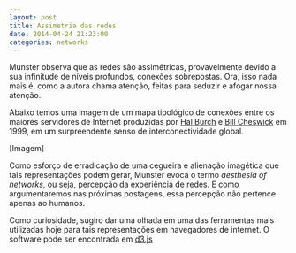 ```yaml
---
layout: post
title: Assimetria das redes
date: 2014-04-24 21:23:00
categories: networks
---
```


Munster observa que as redes são assimétricas, provavelmente devido a sua infinitude de níveis profundos, conexões sobrepostas. Ora, isso nada mais é, como a autora chama atenção, feitas para seduzir e afogar nossa atenção. 

Abaixo temos uma imagem de um mapa tipológico de conexões entre os maiores servidores de Internet produzidas por [Hal Burch](https://duckduckgo.com/?q=Hal+Burch+!wiki) e [Bill Cheswick](https://duckduckgo.com/?q=Bill+Cheswick+!wiki) em 1999, em um surpreendente senso de interconectividade global.

[Imagem]

Como esforço de erradicação de uma cegueira e alienação imagética que tais representações podem gerar, Munster evoca o termo _aesthesia of networks_, ou seja,  percepção da experiência de redes. E como argumentaremos nas próximas postagens, essa percepção não pertence apenas ao humanos.

Como curiosidade, sugiro dar uma olhada em uma das ferramentas mais utilizadas hoje para tais representações em navegadores de internet. O software pode ser encontrada em [d3.js](https://d3js.org)
